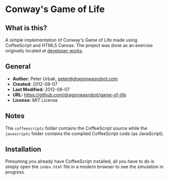 Conway's Game of Life
======================

## What is this?
A simple implementation of Conway's Game of Life made using CoffeeScript and
HTML5 Canvas. The project was done as an exercise originally located at [developer works](http://www.ibm.com/developerworks/library/wa-coffeescriptcanvas/).

## General

- **Author:** Peter Urbak, peter@dragonwasrobot.com
- **Created:** 2012-08-07
- **Last Modified:** 2012-08-07
- **URL:** https://github.com/dragonwasrobot/game-of-life
- **License:** MIT License

## Notes
The `coffeescripts` folder contains the CoffeeScript source while the
`javascripts` folder contains the compiled CoffeeScript code (as JavaScript).

## Installation
Presuming you already have CoffeeScript installed, all you have to do is simply
open the `index.html` file in a modern browser to see the simulation in progress.

